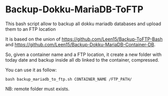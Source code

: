 # Backup-Dokku-MariaDB-ToFTP
This bash script allow to backup all dokku mariadb databases and upload them to an FTP location

It is based on the union of https://github.com/Leen15/Backup-ToFTP-Bash and https://github.com/Leen15/Backup-Dokku-MariaDB-Container-DB.

So, given a container name and a FTP location, it create a new folder with today date and backup inside all db linked to the container, compressed.

You can use it as follow:

    bash backup_mariadb_to_ftp.sh CONTAINER_NAME /FTP_PATH/

NB: remote folder must exists.
